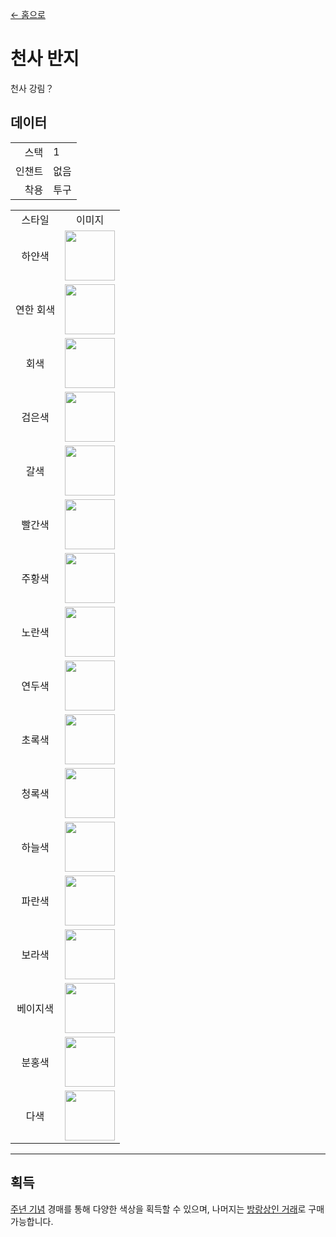 [← 홈으로](../)
# 천사 반지
천사 강림？

## 데이터
<table>
    <tr><td align="end">스택</td><td>1</td></tr>
    <tr><td align="end">인챈트</td><td>없음</td></tr>
    <tr><td align="end">착용</td><td>투구</td></tr>
</table>
<table>
    <tr><td align="center">스타일</td><td align="center">이미지</td></tr>
    <tr><td align="center">하얀색</td><td><img src="https://i.imgur.com/ymQfXnG.png" height="80"/></td></tr>
    <tr><td align="center">연한 회색</td><td><img src="https://i.imgur.com/xtX6NUT.png" height="80"/></td></tr>
    <tr><td align="center">회색</td><td><img src="https://i.imgur.com/Of2SjIo.png" height="80"/></td></tr>
    <tr><td align="center">검은색</td><td><img src="https://i.imgur.com/VdtH3zZ.png" height="80"/></td></tr>
    <tr><td align="center">갈색</td><td><img src="https://i.imgur.com/BErUa75.png" height="80"/></td></tr>
    <tr><td align="center">빨간색</td><td><img src="https://i.imgur.com/JmeounM.png" height="80"/></td></tr>
    <tr><td align="center">주황색</td><td><img src="https://i.imgur.com/DwUteE9.png" height="80"/></td></tr>
    <tr><td align="center">노란색</td><td><img src="https://i.imgur.com/3y9pSLb.png" height="80"/></td></tr>
    <tr><td align="center">연두색</td><td><img src="https://i.imgur.com/d3FtHUw.png" height="80"/></td></tr>
    <tr><td align="center">초록색</td><td><img src="https://i.imgur.com/YiFSuYG.png" height="80"/></td></tr>
    <tr><td align="center">청록색</td><td><img src="https://i.imgur.com/fQ9YVIy.png" height="80"/></td></tr>
    <tr><td align="center">하늘색</td><td><img src="https://i.imgur.com/iJnP9zV.png" height="80"/></td></tr>
    <tr><td align="center">파란색</td><td><img src="https://i.imgur.com/gmsu4WY.png" height="80"/></td></tr>
    <tr><td align="center">보라색</td><td><img src="https://i.imgur.com/lCPIDMI.png" height="80"/></td></tr>
    <tr><td align="center">베이지색</td><td><img src="https://i.imgur.com/pzs5wzJ.png" height="80"/></td></tr>
    <tr><td align="center">분홍색</td><td><img src="https://i.imgur.com/3v5X094.png" height="80"/></td></tr>
    <tr><td align="center">다색</td><td><img src="https://i.imgur.com/ojKGaam.gif" height="80"/></td></tr>
</table>

---

## 획득
[주년 기념](../feature/anniversary.md) 경매를 통해 다양한 색상을 획득할 수 있으며, 나머지는 [방랑상인 거래](../feature/enhanced_wandering_trader.md)로 구매 가능합니다.
